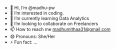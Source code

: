 - 👋 Hi, I’m @madhu-pw
- 👀 I’m interested in coding.
- 🌱 I’m currently learning Data Analytics
- 💞️ I’m looking to collaborate on Freelancers
- 📫 How to reach me madhumithaa31@gmail.com
- 😄 Pronouns: She/Her
- ⚡ Fun fact: ...

<!---
madhu-pw/madhu-pw is a ✨ special ✨ repository because its `README.md` (this file) appears on your GitHub profile.
You can click the Preview link to take a look at your changes.
--->

